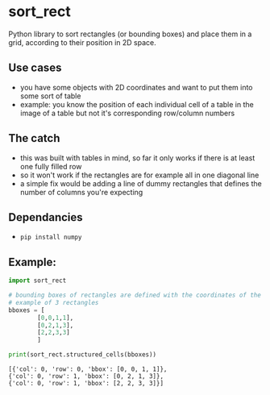 # sort_rect
Python library to sort rectangles (or bounding boxes) and place them in a grid, according to their position in 2D space.

## Use cases
- you have some objects with 2D coordinates and want to put them into some sort of table
- example: you know the position of each individual cell of a table in the image of a table but not it's corresponding row/column numbers

## The catch
- this was built with tables in mind, so far it only works if there is at least one fully filled row
- so it won't work if the rectangles are for example all in one diagonal line
- a simple fix would be adding a line of dummy rectangles that defines the number of columns you're expecting

## Dependancies
- `pip install numpy`

## Example:
```python
import sort_rect

# bounding boxes of rectangles are defined with the coordinates of the top left (0) and bottom right corner (1): [x0, y0, x1, y1]
# example of 3 rectangles
bboxes = [
        [0,0,1,1],
        [0,2,1,3],
        [2,2,3,3]
        ]

print(sort_rect.structured_cells(bboxes))
```

```
[{'col': 0, 'row': 0, 'bbox': [0, 0, 1, 1]}, 
{'col': 0, 'row': 1, 'bbox': [0, 2, 1, 3]}, 
{'col': 0, 'row': 1, 'bbox': [2, 2, 3, 3]}]
```

